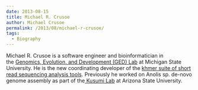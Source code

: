 ```yaml
---
date: 2013-08-15
title: Michael R. Crusoe
author: Michael Crusoe
permalink: /2013/08/michael-r-crusoe/
tags:
  - Biography
---
```

Michael R. Crusoe is a software engineer and bioinformatician in the [Genomics, Evolution, and Development (GED) Lab][1] at Michigan State University. He is the new coordinating developer of the [khmer suite of short read sequencing analysis tools][2]. Previously he worked on Anolis sp. de-novo genome assembly as part of the[ Kusumi Lab][3] at Arizona State University.

 [1]: http://ged.msu.edu
 [2]: http://github.com/ged-lab/khmer
 [3]: http://kusumi.lab.asu.edu
